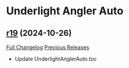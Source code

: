 # Underlight Angler Auto

## [r19](https://github.com/teelolws/UnderlightAnglerAuto/tree/r19) (2024-10-26)
[Full Changelog](https://github.com/teelolws/UnderlightAnglerAuto/compare/r18...r19) [Previous Releases](https://github.com/teelolws/UnderlightAnglerAuto/releases)

- Update UnderlightAnglerAuto.toc  
